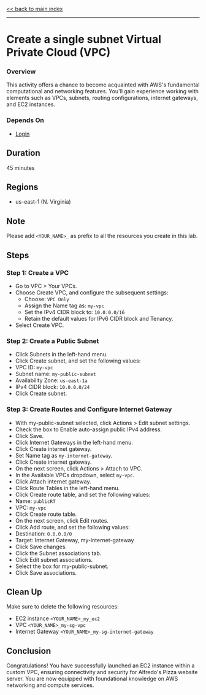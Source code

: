 [<< back to main index](../../README.md)

---

# Create a single subnet Virtual Private Cloud (VPC)

### Overview

This activity offers a chance to become acquainted with AWS's fundamental computational and networking features. You'll gain experience working with elements such as VPCs, subnets, routing
configurations, internet gateways, and EC2 instances.

### Depends On

- [Login](../login/login.md)

## Duration

45 minutes

## Regions

- us-east-1 (N. Virginia)

## Note

Please add `<YOUR_NAME>_` as prefix to all the resources you create in this lab.

## Steps

### Step 1: Create a VPC

* Go to VPC > Your VPCs.
* Choose Create VPC, and configure the subsequent settings:
  * Choose: `VPC Only`
  * Assign the Name tag as: `my-vpc`
  * Set the IPv4 CIDR block to: `10.0.0.0/16`
  * Retain the default values for IPv6 CIDR block and Tenancy.
* Select Create VPC.

### Step 2: Create a Public Subnet

* Click Subnets in the left-hand menu.
* Click Create subnet, and set the following values:
* VPC ID: `my-vpc`
* Subnet name: `my-public-subnet`
* Availability Zone: `us-east-1a`
* IPv4 CIDR block: `10.0.0.0/24`
* Click Create subnet.

### Step 3: Create Routes and Configure Internet Gateway

* With my-public-subnet selected, click Actions > Edit subnet settings.
* Check the box to Enable auto-assign public IPv4 address.
* Click Save.
* Click Internet Gateways in the left-hand menu.
* Click Create internet gateway.
* Set Name tag as `my-internet-gateway`.
* Click Create internet gateway.
* On the next screen, click Actions > Attach to VPC.
* In the Available VPCs dropdown, select `my-vpc`.
* Click Attach internet gateway.
* Click Route Tables in the left-hand menu.
* Click Create route table, and set the following values:
* Name: `publicRT`
* VPC: `my-vpc`
* Click Create route table.
* On the next screen, click Edit routes.
* Click Add route, and set the following values:
* Destination: `0.0.0.0/0`
* Target: Internet Gateway, my-internet-gateway
* Click Save changes.
* Click the Subnet associations tab.
* Click Edit subnet associations.
* Select the box for my-public-subnet.
* Click Save associations.

## Clean Up

Make sure to delete the following resources:

- EC2 instance `<YOUR_NAME>_my_ec2`
- VPC `<YOUR_NAME>_my-sg-vpc`
- Internet Gateway `<YOUR_NAME>_my-sg-internet-gateway`

## Conclusion

Congratulations! You have successfully launched an EC2 instance within a custom VPC, ensuring connectivity and security for Alfredo's Pizza website server. You are now equipped with foundational
knowledge on AWS networking and compute services.